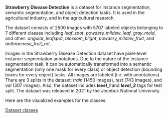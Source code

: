 **Strawberry Disease Detection** is a dataset for instance segmentation, semantic segmentation, and object detection tasks. It is used in the agricultural industry, and in the agricultural research. 

The dataset consists of 2500 images with 5707 labeled objects belonging to 7 different classes including *leaf_spot*, *powdery_mildew_leaf*, *gray_mold*, and other: *angular_leafspot*, *blossom_blight*, *powdery_mildew_fruit*, and *anthracnose_fruit_rot*.

Images in the Strawberry Disease Detection dataset have pixel-level instance segmentation annotations. Due to the nature of the instance segmentation task, it can be automatically transformed into a semantic segmentation (only one mask for every class) or object detection (bounding boxes for every object) tasks. All images are labeled (i.e. with annotations). There are 3 splits in the dataset: *train* (1450 images), *test* (743 images), and *val* (307 images). Also, the dataset includes ***level_1*** and ***level_2*** tags for test split. The dataset was released in 2021 by the Jeonbuk National University.

Here are the visualized examples for the classes:

[Dataset classes](https://github.com/dataset-ninja/strawberry-disease-detection/raw/main/visualizations/classes_preview.webm)

